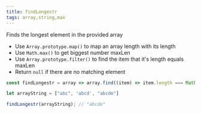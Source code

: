 ```yaml
---
title: findLongestr
tags: array,string,max
---
```


Finds the longest element in the provided array

- Use `Array.prototype.map()` to  map an array length with its length
- Use `Math.max()` to get biggest number maxLen
- Use `Array.prototype.filter()` to find the item that it's length equals maxLen
- Return `null` if there are no matching element

```js
const findLongestr = array => array.find((item) => item.length === Math.max(...array.map((item) => item.length)))

```

```js
let arrayString = ["abc", 'abcd', "abcde"]

findLongestr(arrayString); // "abcde"
```
